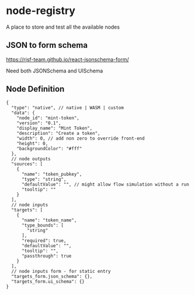 # node-registry
A place to store and test all the available nodes


## JSON to form schema
https://rjsf-team.github.io/react-jsonschema-form/

Need both JSONSchema and UISchema

## Node Definition
```
{
  "type": "native", // native | WASM | custom
  "data": {
    "node_id": "mint-token",
    "version": "0.1",
    "display_name": "Mint Token",
    "description": "Create a token",
    "width": 0, // add non zero to override front-end
    "height": 0,
    "backgroundColor": "#fff"
  },
  // node outputs
  "sources": [
    {
      "name": "token_pubkey",
      "type": "string",
      "defaultValue": "", // might allow flow simulation without a run
      "tooltip": ""
    }
  ],
  // node inputs
  "targets": [
    {
      "name": "token_name",
      "type_bounds": [
        "string"
      ],
      "required": true,
      "defaultValue": "",
      "tooltip": "",
      "passthrough": true
    }
  ],
  // node inputs form - for static entry
  "targets_form.json_schema": {},
  "targets_form.ui_schema": {}
}
```
